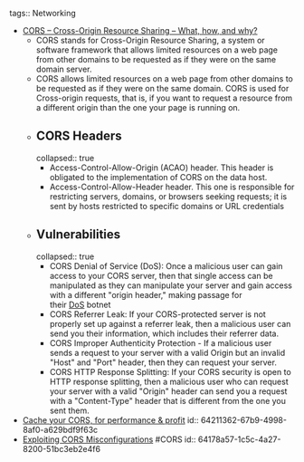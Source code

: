 tags:: Networking

- [CORS – Cross-Origin Resource Sharing – What, how, and why?](https://www.secjuice.com/cross-origin-resource-sharing-what-is-it-cors/)
	- CORS stands for Cross-Origin Resource Sharing, a system or software framework that allows limited resources on a web page from other domains to be requested as if they were on the same domain server.
	- CORS allows limited resources on a web page from other domains to be requested as if they were on the same domain. CORS is used for Cross-origin requests, that is, if you want to request a resource from a different origin than the one your page is running on.
	- ## CORS Headers
	  collapsed:: true
		- Access-Control-Allow-Origin (ACAO) header. This header is obligated to the implementation of CORS on the data host.
		- Access-Control-Allow-Header header. This one is responsible for restricting servers, domains, or browsers seeking requests; it is sent by hosts restricted to specific domains or URL credentials
	- ## Vulnerabilities
	  collapsed:: true
		- CORS Denial of Service (DoS): Once a malicious user can gain access to your CORS server, then that single access can be manipulated as they can manipulate your server and gain access with a different "origin header," making passage for their [DoS](https://medium.com/@michealtremendous/what-is-a-dos-attack-9b530c9a4927) botnet
		- CORS Referrer Leak: If your CORS-protected server is not properly set up against a referrer leak, then a malicious user can send you their information, which includes their referrer data.
		- CORS Improper Authenticity Protection - If a malicious user sends a request to your server with a valid Origin but an invalid "Host" and "Port" header, then they can request your server.
		- CORS HTTP Response Splitting: If your CORS security is open to HTTP response splitting, then a malicious user who can request your server with a valid "Origin" header can send you a request with a "Content-Type" header that is different from the one you sent them.
- [Cache your CORS, for performance & profit](https://httptoolkit.com/blog/cache-your-cors/)
  id:: 64211362-67b9-4998-8af0-a629bdf9f63c
- [Exploiting CORS Misconfigurations](https://attackshipsonfi.re/p/exploiting-cors-misconfigurations) #CORS
  id:: 64178a57-1c5c-4a27-8200-51bc3eb2e4f6